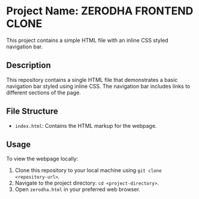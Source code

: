 # Project Name: ZERODHA FRONTEND CLONE

This project contains a simple HTML file with an inline CSS styled navigation bar.

## Description

This repository contains a single HTML file that demonstrates a basic navigation bar styled using inline CSS. The navigation bar includes links to different sections of the page.

## File Structure

- `index.html`: Contains the HTML markup for the webpage.
  
## Usage

To view the webpage locally:
1. Clone this repository to your local machine using `git clone <repository-url>`.
2. Navigate to the project directory: `cd <project-directory>`.
3. Open `zerodha.html` in your preferred web browser.
